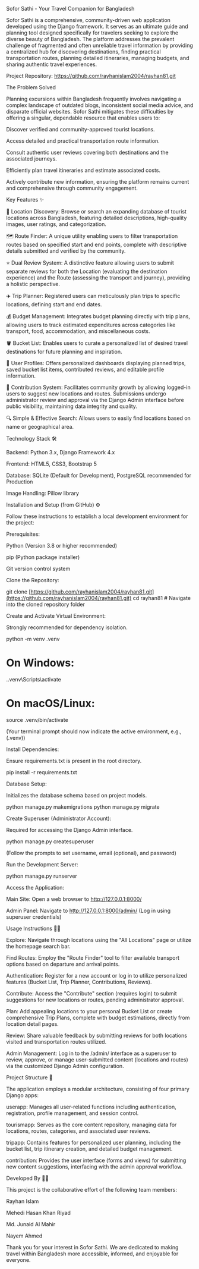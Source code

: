 Sofor Sathi - Your Travel Companion for Bangladesh

Sofor Sathi is a comprehensive, community-driven web application developed using the Django framework. It serves as an ultimate guide and planning tool designed specifically for travelers seeking to explore the diverse beauty of Bangladesh. The platform addresses the prevalent challenge of fragmented and often unreliable travel information by providing a centralized hub for discovering destinations, finding practical transportation routes, planning detailed itineraries, managing budgets, and sharing authentic travel experiences.

Project Repository: https://github.com/rayhanislam2004/rayhan81.git

The Problem Solved

Planning excursions within Bangladesh frequently involves navigating a complex landscape of outdated blogs, inconsistent social media advice, and disparate official websites. Sofor Sathi mitigates these difficulties by offering a singular, dependable resource that enables users to:

Discover verified and community-approved tourist locations.

Access detailed and practical transportation route information.

Consult authentic user reviews covering both destinations and the associated journeys.

Efficiently plan travel itineraries and estimate associated costs.

Actively contribute new information, ensuring the platform remains current and comprehensive through community engagement.

Key Features ✨

📍 Location Discovery: Browse or search an expanding database of tourist locations across Bangladesh, featuring detailed descriptions, high-quality images, user ratings, and categorization.

🗺️ Route Finder: A unique utility enabling users to filter transportation routes based on specified start and end points, complete with descriptive details submitted and verified by the community.

⭐ Dual Review System: A distinctive feature allowing users to submit separate reviews for both the Location (evaluating the destination experience) and the Route (assessing the transport and journey), providing a holistic perspective.

✈️ Trip Planner: Registered users can meticulously plan trips to specific locations, defining start and end dates.

💰 Budget Management: Integrates budget planning directly with trip plans, allowing users to track estimated expenditures across categories like transport, food, accommodation, and miscellaneous costs.

🪣 Bucket List: Enables users to curate a personalized list of desired travel destinations for future planning and inspiration.

👤 User Profiles: Offers personalized dashboards displaying planned trips, saved bucket list items, contributed reviews, and editable profile information.

🤝 Contribution System: Facilitates community growth by allowing logged-in users to suggest new locations and routes. Submissions undergo administrator review and approval via the Django Admin interface before public visibility, maintaining data integrity and quality.

🔍 Simple & Effective Search: Allows users to easily find locations based on name or geographical area.

Technology Stack 🛠️

Backend: Python 3.x, Django Framework 4.x

Frontend: HTML5, CSS3, Bootstrap 5

Database: SQLite (Default for Development), PostgreSQL recommended for Production

Image Handling: Pillow library

Installation and Setup (from GitHub) ⚙️

Follow these instructions to establish a local development environment for the project:

Prerequisites:

Python (Version 3.8 or higher recommended)

pip (Python package installer)

Git version control system

Clone the Repository:

git clone [https://github.com/rayhanislam2004/rayhan81.git](https://github.com/rayhanislam2004/rayhan81.git)
cd rayhan81 # Navigate into the cloned repository folder


Create and Activate Virtual Environment:

Strongly recommended for dependency isolation.

python -m venv .venv
# On Windows:
.\.venv\Scripts\activate
# On macOS/Linux:
source .venv/bin/activate


(Your terminal prompt should now indicate the active environment, e.g., (.venv))

Install Dependencies:

Ensure requirements.txt is present in the root directory.

pip install -r requirements.txt


Database Setup:

Initializes the database schema based on project models.

python manage.py makemigrations
python manage.py migrate


Create Superuser (Administrator Account):

Required for accessing the Django Admin interface.

python manage.py createsuperuser


(Follow the prompts to set username, email (optional), and password)

Run the Development Server:

python manage.py runserver


Access the Application:

Main Site: Open a web browser to http://127.0.0.1:8000/

Admin Panel: Navigate to http://127.0.0.1:8000/admin/ (Log in using superuser credentials)

Usage Instructions 🚶‍♀️

Explore: Navigate through locations using the "All Locations" page or utilize the homepage search bar.

Find Routes: Employ the "Route Finder" tool to filter available transport options based on departure and arrival points.

Authentication: Register for a new account or log in to utilize personalized features (Bucket List, Trip Planner, Contributions, Reviews).

Contribute: Access the "Contribute" section (requires login) to submit suggestions for new locations or routes, pending administrator approval.

Plan: Add appealing locations to your personal Bucket List or create comprehensive Trip Plans, complete with budget estimations, directly from location detail pages.

Review: Share valuable feedback by submitting reviews for both locations visited and transportation routes utilized.

Admin Management: Log in to the /admin/ interface as a superuser to review, approve, or manage user-submitted content (locations and routes) via the customized Django Admin configuration.

Project Structure 📁

The application employs a modular architecture, consisting of four primary Django apps:

userapp: Manages all user-related functions including authentication, registration, profile management, and session control.

tourismapp: Serves as the core content repository, managing data for locations, routes, categories, and associated user reviews.

tripapp: Contains features for personalized user planning, including the bucket list, trip itinerary creation, and detailed budget management.

contribution: Provides the user interface (forms and views) for submitting new content suggestions, interfacing with the admin approval workflow.

Developed By 🧑‍💻

This project is the collaborative effort of the following team members:

Rayhan Islam

Mehedi Hasan Khan Riyad

Md. Junaid Al Mahir

Nayem Ahmed

Thank you for your interest in Sofor Sathi. We are dedicated to making travel within Bangladesh more accessible, informed, and enjoyable for everyone.

